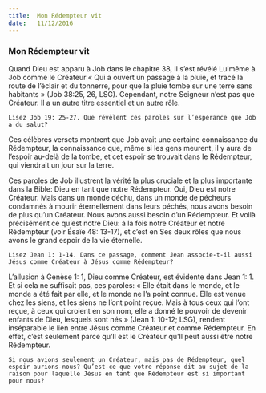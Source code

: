 ```yaml
---
title:  Mon Rédempteur vit
date:   11/12/2016
---
```


### Mon Rédempteur vit 

Quand Dieu est apparu à Job dans le chapitre 38, Il s’est révélé Luimême à Job comme le Créateur « Qui a ouvert un passage à la pluie, et tracé la route de l’éclair et du tonnerre, pour que la pluie tombe sur une terre sans habitants  » (Job 38:25, 26, LSG). Cependant, notre Seigneur n’est pas que Créateur. Il a un autre titre essentiel et un autre rôle. 

`Lisez Job 19: 25-27. Que révèlent ces paroles sur l’espérance que Job a du salut?` 

Ces célèbres versets montrent que Job avait une certaine connaissance du Rédempteur, la connaissance que, même si les gens meurent, il y aura de l’espoir au-delà de la tombe, et cet espoir se trouvait dans le Rédempteur, qui viendrait un jour sur la terre. 

Ces paroles de Job illustrent la vérité la plus cruciale et la plus importante dans la Bible: Dieu en tant que notre Rédempteur. Oui, Dieu est notre Créateur. Mais dans un monde déchu, dans un monde de pécheurs condamnés à mourir éternellement dans leurs péchés, nous avons besoin de plus qu’un Créateur. Nous avons aussi besoin d’un Rédempteur. Et voilà précisément ce qu’est notre Dieu: à la fois notre Créateur et notre Rédempteur (voir Ésaïe 48: 13-17), et c’est en Ses deux rôles que nous avons le grand espoir de la vie éternelle. 

`Lisez Jean 1: 1-14. Dans ce passage, comment Jean associe-t-il aussi Jésus comme Créateur à Jésus comme Rédempteur?` 

L’allusion à Genèse 1: 1, Dieu comme Créateur, est évidente dans Jean 1: 1. Et si cela ne suffisait pas, ces paroles: « Elle était dans le monde, et le monde a été fait par elle, et le monde ne l’a point connue. Elle est venue chez les siens, et les siens ne l’ont point reçue.  Mais à tous ceux qui l’ont reçue, à ceux qui croient en son nom, elle a donné le pouvoir de devenir enfants de Dieu, lesquels sont nés » (Jean 1: 10-12; LSG), rendent inséparable le lien entre Jésus comme Créateur et comme Rédempteur. En effet, c’est seulement parce qu’Il est le Créateur qu’Il peut aussi être notre Rédempteur. 

`Si nous avions seulement un Créateur, mais pas de Rédempteur, quel espoir aurions-nous? Qu’est-ce que votre réponse dit au sujet de la raison pour laquelle Jésus en tant que Rédempteur est si important pour nous?` 